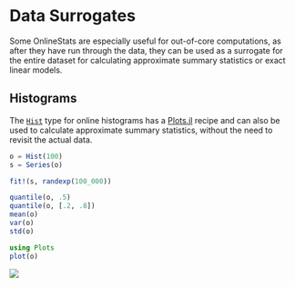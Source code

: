 # Data Surrogates

Some OnlineStats are especially useful for out-of-core computations, as after they have run
through the data, they can be used as a surrogate for the entire dataset for calculating
approximate summary statistics or exact linear models.

## Histograms

The [`Hist`](@ref) type for online histograms has a 
[Plots.jl](https://github.com/JuliaPlots/Plots.jl) recipe and can also be used to calculate 
approximate summary statistics, without the need to revisit the actual data.

```julia
o = Hist(100)
s = Series(o)

fit!(s, randexp(100_000))

quantile(o, .5)
quantile(o, [.2, .8])
mean(o)
var(o)
std(o)

using Plots
plot(o)
```

![](https://user-images.githubusercontent.com/8075494/32749535-aae54900-c88d-11e7-8998-7fa6881635d5.png)

